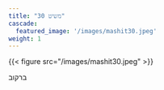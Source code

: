 ```yaml
---
title: "משיט 30"
cascade:
  featured_image: '/images/mashit30.jpeg'
weight: 1
---
```

{{< figure src="/images/mashit30.jpeg" >}}

ברקוב
